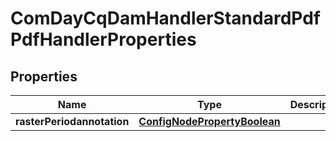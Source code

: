 
# ComDayCqDamHandlerStandardPdfPdfHandlerProperties

## Properties
Name | Type | Description | Notes
------------ | ------------- | ------------- | -------------
**rasterPeriodannotation** | [**ConfigNodePropertyBoolean**](ConfigNodePropertyBoolean.md) |  |  [optional]



